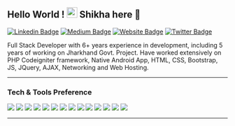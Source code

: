 ## Hello World !  <img src="https://github.com/TheDudeThatCode/TheDudeThatCode/blob/master/Assets/Earth.gif" width="24px"> Shikha here 👋
[![Linkedin Badge](https://img.shields.io/badge/-shikhapathak6-blue?style=flat&logo=Linkedin&logoColor=white&link=https://www.linkedin.com/in/shikhapathak6/)](https://www.linkedin.com/in/shikhapathak6/)
[![Medium Badge](https://img.shields.io/badge/-@shikhapathak6-000000?style=flat&labelColor=000000&logo=Medium&link=https://medium.com/@shikhapathak6)](https://medium.com/@shikhapathak6)
[![Website Badge](https://img.shields.io/badge/-shikhapathak6.github.io-47CCCC?style=flat&logo=Google-Chrome&logoColor=white&link=https://shikhapathak6.github.io/)](https://shikhapathak6.github.io/)
[![Twitter Badge](https://img.shields.io/badge/-@shikha_pathak6-1ca0f1?style=flat&labelColor=1ca0f1&logo=twitter&logoColor=white&link=https://twitter.com/shikha_pathak6)](https://twitter.com/shikha_pathak6)

Full Stack Developer with 6+ years experience in development, including 5 years of working on Jharkhand Govt. Project. Have worked extensively on PHP Codeigniter framework, Native Android App, HTML, CSS, Bootstrap, JS, JQuery, AJAX, Networking and Web Hosting.


---

### Tech & Tools Preference

<img src = "https://img.shields.io/badge/-HTML5-E34F26?style=flat&logo=html5&logoColor=white"> <img src = "https://img.shields.io/badge/-CSS3-1572B6?style=flat&logo=css3&logoColor=white">
<img src="https://img.shields.io/badge/-Bootstrap-563D7C?style=flat&logo=bootstrap&logoColor=white">
<img src="https://img.shields.io/badge/-PHP-5466b8?style=flat&logo=php&logoColor=white" > 
<img src="https://img.shields.io/badge/-JQuery-blue?style=flat&logo=jquery">
<img src="https://img.shields.io/badge/-JavaScript-eed718?style=flat&logo=javascript&logoColor=ffffff">
<img src="https://img.shields.io/badge/-json-02569B?style=flat&logo=json">
<img src="https://img.shields.io/badge/-MySQL-F29111?style=flat&logo=mysql&logoColor=FFFFFF">
<img src="https://img.shields.io/badge/-Firebase-FFA611?style=flat&logo=firebase&logoColor=FFFFFF">
<img src="http://img.shields.io/badge/-Git-F1502F?style=flat&logo=git&logoColor=FFFFFF">
<img src="http://img.shields.io/badge/-Github-000000?style=flat&logo=github&logoColor=FFFFFF">
<img src="http://img.shields.io/badge/-VS%20Code-007ACC?style=flat&logo=visual%20studio%20code&logoColor=white">
<img src="https://img.shields.io/badge/-Java 8-06305b?style=flat&logo=java&logoColor=white">
<img src="https://img.shields.io/badge/-Android-black?style=flat&logo=android">


---

